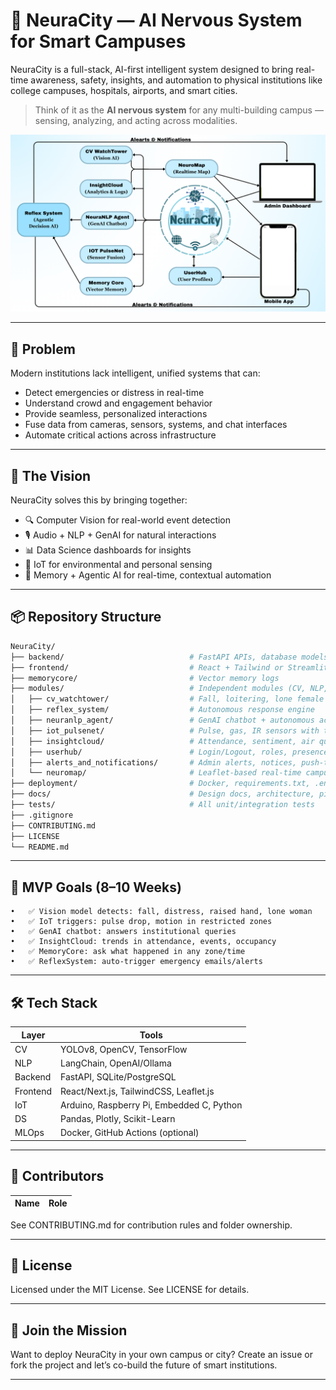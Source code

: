 # 🧠 NeuraCity — AI Nervous System for Smart Campuses

NeuraCity is a full-stack, AI-first intelligent system designed to bring real-time awareness, safety, insights, and automation to physical institutions like college campuses, hospitals, airports, and smart cities.  

> Think of it as the **AI nervous system** for any multi-building campus — sensing, analyzing, and acting across modalities.

![NeuraCity Architecture](docs/Architecture.png)

---

## 🚨 Problem

Modern institutions lack intelligent, unified systems that can:
- Detect emergencies or distress in real-time
- Understand crowd and engagement behavior
- Provide seamless, personalized interactions
- Fuse data from cameras, sensors, systems, and chat interfaces
- Automate critical actions across infrastructure

---

## 🧠 The Vision

NeuraCity solves this by bringing together:
- 🔍 Computer Vision for real-world event detection
- 🎙️ Audio + NLP + GenAI for natural interactions
- 📊 Data Science dashboards for insights
- 🤖 IoT for environmental and personal sensing
- 🧠 Memory + Agentic AI for real-time, contextual automation

---

## 📦 Repository Structure

```bash
NeuraCity/
├── backend/                            # FastAPI APIs, database models
├── frontend/                           # React + Tailwind or Streamlit dashboards
├── memorycore/ 						# Vector memory logs
├── modules/                            # Independent modules (CV, NLP, IoT, etc.)
│   ├── cv_watchtower/                  # Fall, loitering, lone female detection
│   ├── reflex_system/                  # Autonomous response engine
│   ├── neuranlp_agent/                 # GenAI chatbot + autonomous actions
│   ├── iot_pulsenet/                   # Pulse, gas, IR sensors with triggers
│   ├── insightcloud/                   # Attendance, sentiment, air quality dashboards
│   ├── userhub/                        # Login/Logout, roles, presence               
│   ├── alerts_and_notifications/       # Admin alerts, notices, push-to-announce
│   └── neuromap/                       # Leaflet-based real-time campus map
├── deployment/                         # Docker, requirements.txt, .env
├── docs/                               # Design docs, architecture, pitch deck
├── tests/                              # All unit/integration tests
├── .gitignore
├── CONTRIBUTING.md
├── LICENSE
└── README.md
```

---

## 🚀 MVP Goals (8–10 Weeks)
	•	✅ Vision model detects: fall, distress, raised hand, lone woman
	•	✅ IoT triggers: pulse drop, motion in restricted zones
	•	✅ GenAI chatbot: answers institutional queries
	•	✅ InsightCloud: trends in attendance, events, occupancy
	•	✅ MemoryCore: ask what happened in any zone/time
	•	✅ ReflexSystem: auto-trigger emergency emails/alerts

---

## 🛠 Tech Stack

| Layer       | Tools                                       |
|-------------|---------------------------------------------|
| CV          | YOLOv8, OpenCV, TensorFlow                  |
| NLP         | LangChain, OpenAI/Ollama                    |
| Backend     | FastAPI, SQLite/PostgreSQL                  |
| Frontend    | React/Next.js, TailwindCSS, Leaflet.js      |
| IoT         | Arduino, Raspberry Pi, Embedded C, Python   |
| DS          | Pandas, Plotly, Scikit-Learn                |
| MLOps       | Docker, GitHub Actions (optional)           |

---

## 👥 Contributors

| Name         | Role                       |
|--------------|----------------------------|

See CONTRIBUTING.md for contribution rules and folder ownership.

---

## 📄 License

Licensed under the MIT License. See LICENSE for details.

---

## 🙌 Join the Mission

Want to deploy NeuraCity in your own campus or city?
Create an issue or fork the project and let’s co-build the future of smart institutions.

---
